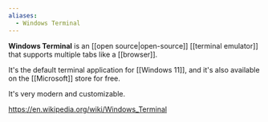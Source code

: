 ```yaml
---
aliases:
  - Windows Terminal
---
```

**Windows Terminal** is an [[open source|open-source]] [[terminal emulator]] that supports multiple tabs like a [[browser]].

It's the default terminal application for [[Windows 11]], and it's also available on the [[Microsoft]] store for free.

It's very modern and customizable.

https://en.wikipedia.org/wiki/Windows_Terminal